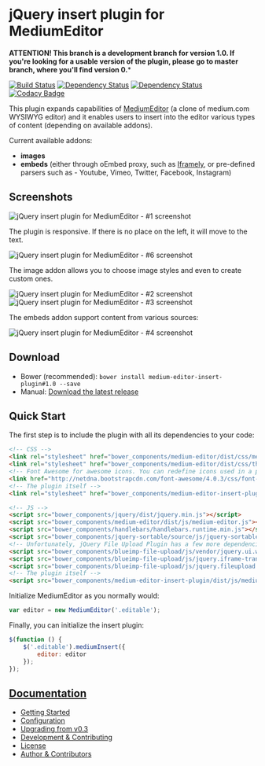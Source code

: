 # jQuery insert plugin for MediumEditor

**ATTENTION! This branch is a development branch for version 1.0. If you're looking for a usable version of the plugin, please go to master branch, where you'll find version 0.***

[![Build Status](https://travis-ci.org/orthes/medium-editor-insert-plugin.png?branch=1.0)](https://travis-ci.org/orthes/medium-editor-insert-plugin)
[![Dependency Status](http://www.versioneye.com/user/projects/545a6ed837be08a20d000005/badge.svg?style=flat)](http://www.versioneye.com/user/projects/545a6ed837be08a20d000005)
[![Dependency Status](http://www.versioneye.com/user/projects/545a6f0b37be081d6900002d/badge.svg?style=flat)](http://www.versioneye.com/user/projects/545a6f0b37be081d6900002d)
[![Codacy Badge](https://www.codacy.com/project/badge/1f8565ed2e554e4fa952ec4da6a2080b)](https://www.codacy.com/public/orthes/mediumeditorinsertplugin)

This plugin expands capabilities of [MediumEditor](https://github.com/orthes/medium-editor-insert-plugin/wiki/github.com/daviferreira/medium-editor) (a clone of medium.com WYSIWYG editor) and it enables users to insert into the editor various types of content (depending on available addons).

Current available addons:

- **images**
- **embeds** (either through oEmbed proxy, such as [Iframely](https://iframely.com/), or pre-defined parsers such as - Youtube, Vimeo, Twitter, Facebook, Instagram)


## Screenshots

![jQuery insert plugin for MediumEditor - #1 screenshot](http://i.imgur.com/K2TckTM.png)

The plugin is responsive. If there is no place on the left, it will move to the text.

![jQuery insert plugin for MediumEditor - #6 screenshot](http://i.imgur.com/uJkBT0z.png)

The image addon allows you to choose image styles and even to create custom ones.

![jQuery insert plugin for MediumEditor - #2 screenshot](http://i.imgur.com/1Rpw0Wo.png)
![jQuery insert plugin for MediumEditor - #3 screenshot](http://i.imgur.com/e0WbMPy.png)

The embeds addon support content from various sources:

![jQuery insert plugin for MediumEditor - #4 screenshot](http://i.imgur.com/97Z9MPV.png)


## Download

* Bower (recommended): ```bower install medium-editor-insert-plugin#1.0 --save```
* Manual: [Download the latest release](https://github.com/orthes/medium-editor-insert-plugin/releases)


## Quick Start

The first step is to include the plugin with all its dependencies to your code:

```html
<!-- CSS -->
<link rel="stylesheet" href="bower_components/medium-editor/dist/css/medium-editor.min.css">
<link rel="stylesheet" href="bower_components/medium-editor/dist/css/themes/default.css" id="medium-editor-theme">
<!-- Font Awesome for awesome icons. You can redefine icons used in a plugin configuration -->
<link href="http://netdna.bootstrapcdn.com/font-awesome/4.0.3/css/font-awesome.css" rel="stylesheet">
<!-- The plugin itself -->
<link rel="stylesheet" href="bower_components/medium-editor-insert-plugin/dist/css/medium-editor-insert-plugin.min.css">

<!-- JS -->
<script src="bower_components/jquery/dist/jquery.min.js"></script>
<script src="bower_components/medium-editor/dist/js/medium-editor.js"></script>
<script src="bower_components/handlebars/handlebars.runtime.min.js"></script>
<script src="bower_components/jquery-sortable/source/js/jquery-sortable-min.js"></script>
<!-- Unfortunately, jQuery File Upload Plugin has a few more dependencies itself -->
<script src="bower_components/blueimp-file-upload/js/vendor/jquery.ui.widget.js"></script>
<script src="bower_components/blueimp-file-upload/js/jquery.iframe-transport.js"></script>
<script src="bower_components/blueimp-file-upload/js/jquery.fileupload.js"></script>
<!-- The plugin itself -->
<script src="bower_components/medium-editor-insert-plugin/dist/js/medium-editor-insert-plugin.min.js"></script>
```

Initialize MediumEditor as you normally would:

```javascript
var editor = new MediumEditor('.editable');
```

Finally, you can initialize the insert plugin:

```javascript
$(function () {
    $('.editable').mediumInsert({
        editor: editor
    });
});
```

## [Documentation](https://github.com/orthes/medium-editor-insert-plugin/wiki)

- [Getting Started](https://github.com/orthes/medium-editor-insert-plugin/wiki/v1.0-Getting-Started)
- [Configuration](https://github.com/orthes/medium-editor-insert-plugin/wiki/v1.0-Configuration)
- [Upgrading from v0.3](https://github.com/orthes/medium-editor-insert-plugin/wiki/v1.0-Upgrading-from-v0.3)
- [Development & Contributing](https://github.com/orthes/medium-editor-insert-plugin/wiki/Development-&-Contributing)
- [License](https://github.com/orthes/medium-editor-insert-plugin/wiki/License)
- [Author & Contributors](https://github.com/orthes/medium-editor-insert-plugin/wiki/Author-&-Contributors)